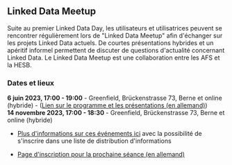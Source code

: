 ## Linked Data Meetup

Suite au premier Linked Data Day, les utilisateurs et utilisatrices peuvent se rencontrer régulièrement lors de "Linked Data Meetup" afin d'échanger sur les projets Linked Data actuels. De courtes présentations hybrides et un apéritif informel permettent de discuter de questions d'actualité concernant Linked Data. Le Linked Data Meetup est une collaboration entre les AFS et la HESB.

### Dates et lieux

**6 juin 2023, 17:00 - 19:00** - Greenfield, Brückenstrasse 73, Berne et online (hybride) - ([Lien sur le programme et les présentations (en allemand)](https://www.bfh.ch/wirtschaft/de/aktuell/fachveranstaltungen/linked-data-meetup-1-23/))  
**14 novembre 2023, 17:00 - 18:30** - Greenfield, Brückenstrasse 73, Berne et online (hybride) 

- [Plus d'informations sur ces événements ici](https://www.bfh.ch/wirtschaft/de/themen/linked-data-meetup/) avec la possibilité de s'inscrire dans une liste de distribution d'informations

- [Page d'inscription pour la prochaine séance (en allemand)](https://www.bfh.ch/wirtschaft/de/aktuell/fachveranstaltungen/linked-data-meetup-2-23/)
